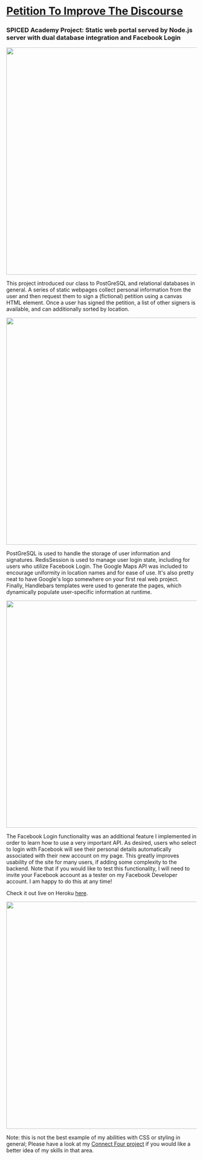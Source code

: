 # <a href="https://petition-i-t-d.herokuapp.com/">Petition To Improve The Discourse</a>

<h3>SPICED Academy Project: Static web portal served by Node.js server with dual database integration and Facebook Login</h3>

<img src="https://s3.amazonaws.com/fluxlymoppings/pics/q7xBpTW0ogjQ0vEHGVosesA5yFARMrtF.png" width=600>

This project introduced our class to PostGreSQL and relational databases in general. A series of static webpages collect personal information from the user and then request them to sign a (fictional) petition using a canvas HTML element. Once a user has signed the petition, a list of other signers is available, and can additionally sorted by location. 

<img src="https://s3.amazonaws.com/fluxlymoppings/pics/59FbC5u93ij8Y4VmMqF9uuJvhQUcjTZD.png" width=600>

PostGreSQL is used to handle the storage of user information and signatures. RedisSession is used to manage user login state, including for users who utilize Facebook Login. The Google Maps API was included to encourage uniformity in location names and for ease of use. It's also pretty neat to have Google's logo somewhere on your first real web project. Finally, Handlebars templates were used to generate the pages, which dynamically populate user-specific information at runtime. 

<img src="https://s3.amazonaws.com/fluxlymoppings/pics/o5zM1e3ozYTBHARQvz6rje_zMerPqSIJ.png" width=600>

The Facebook Login functionality was an additional feature I implemented in order to learn how to use a very important API. As desired, users who select to login with Facebook will see their personal details automatically associated with their new account on my page. This greatly improves usability of the site for many users, if adding some complexity to the backend. Note that if you would like to test this functionality, I will need to invite your Facebook account as a tester on my Facebook Developer account. I am happy to do this at any time!

Check it out live on Heroku <a href="https://petition-i-t-d.herokuapp.com/">here</a>.

<img src="https://s3.amazonaws.com/fluxlymoppings/pics/6dr8-Y9esaLlIqp2769qdzwBwtEcptuZ.png" width=600>

Note: this is not the best example of my abilities with CSS or styling in general; Please have a look at my <a href="https://github.com/mullinb/connect4">Connect Four project</a> if you would like a better idea of my skills in that area.
